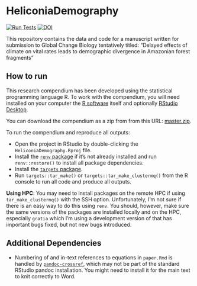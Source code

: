
<!-- README.md is generated from README.Rmd. Please edit that file -->

# HeliconiaDemography

<!-- badges: start -->

[![Run
Tests](https://github.com/BrunaLab/HeliconiaDemography/actions/workflows/run-testthat.yaml/badge.svg)](https://github.com/BrunaLab/HeliconiaDemography/actions/workflows/run-testthat.yaml)
[![DOI](https://zenodo.org/badge/289078614.svg)](https://zenodo.org/badge/latestdoi/289078614)

<!-- badges: end -->

This repository contains the data and code for a manuscript written for
submission to Global Change Biology tentatively titled: “Delayed effects
of climate on vital rates leads to demographic divergence in Amazonian
forest fragments”

## How to run

This research compendium has been developed using the statistical
programming language R. To work with the compendium, you will need
installed on your computer the [R
software](https://cloud.r-project.org/) itself and optionally [RStudio
Desktop](https://rstudio.com/products/rstudio/download/).

You can download the compendium as a zip from from this URL:
[master.zip](/archive/master.zip).

To run the compendium and reproduce all outputs:

-   Open the project in RStudio by double-clicking the
    `HeliconiaDemography.Rproj` file.
-   Install the [`renv`
    package](https://rstudio.github.io/renv/articles/renv.html) if it’s
    not already installed and run `renv::restore()` to install all
    package dependencies.
-   Install the [`targets` package](https://docs.ropensci.org/targets/).
-   Run `targets::tar_make()` or `targets::tar_make_clustermq()` from
    the R console to run all code and produce all outputs.

**Using HPC**: You may need to install packages on the remote HPC if
using `tar_make_clustermq()` with the SSH option. Unfortunately, I’m not
sure if there is an easy way to do this using `renv`. You should,
however, make sure the same versions of the packages are installed
locally and on the HPC, especially `gratia` which I’m using a
development version of that has important bugs fixed, but not new bugs
introduced.

## Additional Dependencies

-   Numbering of and in-text references to equations in `paper.Rmd` is
    handled by
    [`pandoc-crossref`](https://github.com/lierdakil/pandoc-crossref),
    which may not be part of the standard RStudio pandoc installation.
    You might need to install it for the main text to knit correctly to
    Word.

<!--
### Licenses
-->
<!-- **Text and figures :** [CC-BY-4.0](http://creativecommons.org/licenses/by/4.0/) -->
<!-- <!-- **Code :** See the [DESCRIPTION](DESCRIPTION) file -->
<!-- **Data :** [CC-0](http://creativecommons.org/publicdomain/zero/1.0/) attribution requested in reuse -->
